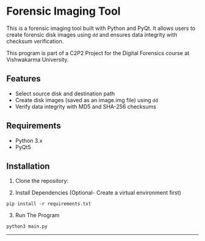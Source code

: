 # Forensic Imaging Tool

This is a forensic imaging tool built with Python and PyQt. It allows users to create forensic disk images using `dd` and ensures data integrity with checksum verification.

This program is part of a C2P2 Project for the Digital Forensics course at Vishwakarma University.

## Features

- Select source disk and destination path
- Create disk images (saved as an image.img file) using `dd`
- Verify data integrity with MD5 and SHA-256 checksums

## Requirements

- Python 3.x
- PyQt5

## Installation

1. Clone the repository:

2. Install Dependencies (Optional- Create a virtual environment first)

```
pip install -r requirements.txt
```

3. Run The Program
```
python3 main.py
```

---
